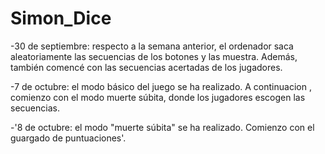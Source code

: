 # Simon_Dice
-30 de septiembre: respecto a la semana anterior, el ordenador saca aleatoriamente las secuencias de los botones y las muestra. Además, también  comencé con las secuencias acertadas de los jugadores.

-7 de octubre: el modo básico del juego se ha realizado. A continuacion , comienzo con el modo muerte súbita, donde los jugadores escogen las secuencias.

-'8 de octubre: el modo  "muerte súbita" se ha realizado.  Comienzo con  el guargado de puntuaciones'.
